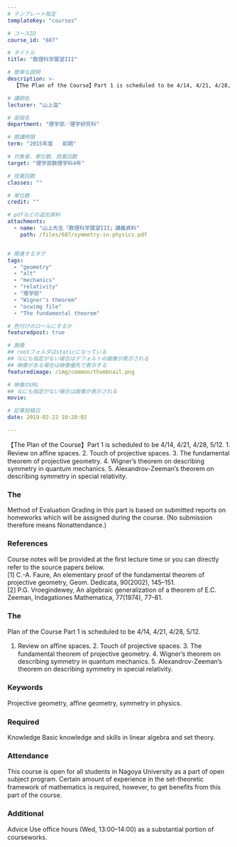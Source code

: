 ```yaml
---
# テンプレート指定
templateKey: "courses"

# コースID
course_id: "687"

# タイトル
title: "数理科学展望III"

# 簡単な説明
description: >-
  【The Plan of the Course】Part 1 is scheduled to be 4/14, 4/21, 4/28, 5/12. 1. Review on aﬃne spaces....

# 講師名
lecturer: "山上滋"

# 部局名
department: "理学部／理学研究科"

# 開講時限
term: "2015年度	前期"

# 対象者、単位数、授業回数
target: "理学部数理学科4年"

# 授業回数
classes: ""

# 単位数
credit: ""

# pdfなどの追加資料
attachments: 
  - name: "山上先生「数理科学展望III」講義資料" 
    path: /files/687/symmetry-in-physics.pdf


# 関連するタグ
tags:
  - "geometry"
  - "alt"
  - "mechanics"
  - "relativity"
  - "理学部"
  - "Wigner’s theorem"
  - "ocwimg file"
  - "The fundamental theorem"

# 色付けのロールにするか
featuredpost: true

# 画像
## rootフォルダはstaticになっている
## なにも指定がない場合はデフォルトの画像が表示される
## 映像がある場合は映像優先で表示する
featuredimage: /img/common/thumbnail.png

# 映像のURL
## なにも指定がない場合は画像が表示される
movie: 

# 記事投稿日
date: 2019-02-22 10:28:02

---
```

【The Plan of the Course】Part 1 is scheduled to be 4/14, 4/21, 4/28, 5/12. 1. Review on aﬃne spaces. 2. Touch of projective spaces. 3. The fundamental theorem of projective geometry. 4. Wigner’s theorem on describing symmetry in quantum mechanics. 5. Alexandrov-Zeeman’s theorem on describing symmetry in special relativity.


  
  
### The  
  
Method of Evaluation Grading in this part is based on submitted reports on homeworks which will be assigned during the course. (No submission therefore means Nonattendance.)  
### References  
Course notes will be provided at the ﬁrst lecture time or you can directly refer to the source papers below.  
[1] C.-A. Faure, An elementary proof of the fundamental theorem of projective geometry, Geom. Dedicata, 90(2002), 145–151.  
[2] P.G. Vroegindewey, An algebraic generalization of a theorem of E.C. Zeeman, Indagationes Mathematica, 77(1974), 77–81.  
  
### The  
  
Plan of the Course Part 1 is scheduled to be 4/14, 4/21, 4/28, 5/12.  
1. Review on aﬃne spaces. 2. Touch of projective spaces. 3. The fundamental theorem of projective geometry. 4. Wigner’s theorem on describing symmetry in quantum mechanics. 5. Alexandrov-Zeeman’s theorem on describing symmetry in special relativity.  
### Keywords  
Projective geometry, aﬃne geometry, symmetry in physics.  
### Required  
Knowledge Basic knowledge and skills in linear algebra and set theory.  
### Attendance  
This course is open for all students in Nagoya University as a part of open subject program. Certain amount of experience in the set-theoretic framework of mathematics is required, however, to get beneﬁts from this part of the course.  
### Additional  
Advice Use oﬃce hours (Wed, 13:00–14:00) as a substantial portion of courseworks.




